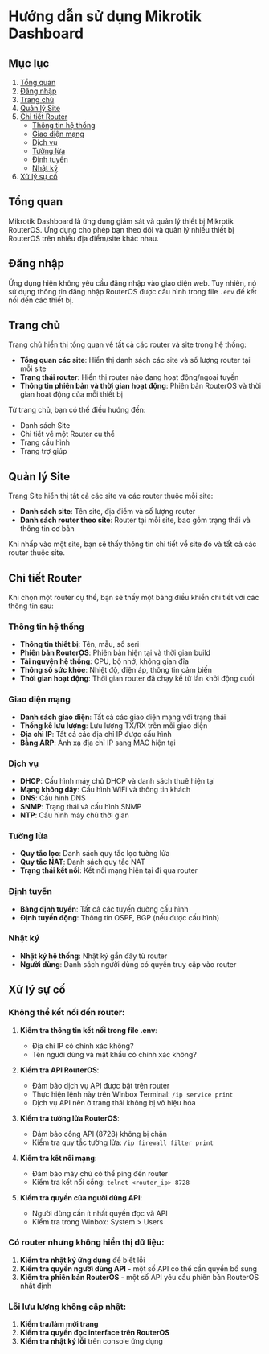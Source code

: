 # Hướng dẫn sử dụng Mikrotik Dashboard

## Mục lục

1. [Tổng quan](#tổng-quan)
2. [Đăng nhập](#đăng-nhập)
3. [Trang chủ](#trang-chủ)
4. [Quản lý Site](#quản-lý-site)
5. [Chi tiết Router](#chi-tiết-router)
   - [Thông tin hệ thống](#thông-tin-hệ-thống)
   - [Giao diện mạng](#giao-diện-mạng)
   - [Dịch vụ](#dịch-vụ)
   - [Tường lửa](#tường-lửa)
   - [Định tuyến](#định-tuyến)
   - [Nhật ký](#nhật-ký)
6. [Xử lý sự cố](#xử-lý-sự-cố)

## Tổng quan

Mikrotik Dashboard là ứng dụng giám sát và quản lý thiết bị Mikrotik RouterOS. Ứng dụng cho phép bạn theo dõi và quản lý nhiều thiết bị RouterOS trên nhiều địa điểm/site khác nhau.

## Đăng nhập

Ứng dụng hiện không yêu cầu đăng nhập vào giao diện web. Tuy nhiên, nó sử dụng thông tin đăng nhập RouterOS được cấu hình trong file `.env` để kết nối đến các thiết bị.

## Trang chủ

Trang chủ hiển thị tổng quan về tất cả các router và site trong hệ thống:

- **Tổng quan các site**: Hiển thị danh sách các site và số lượng router tại mỗi site
- **Trạng thái router**: Hiển thị router nào đang hoạt động/ngoại tuyến
- **Thông tin phiên bản và thời gian hoạt động**: Phiên bản RouterOS và thời gian hoạt động của mỗi thiết bị

Từ trang chủ, bạn có thể điều hướng đến:
- Danh sách Site
- Chi tiết về một Router cụ thể
- Trang cấu hình
- Trang trợ giúp

## Quản lý Site

Trang Site hiển thị tất cả các site và các router thuộc mỗi site:

- **Danh sách site**: Tên site, địa điểm và số lượng router
- **Danh sách router theo site**: Router tại mỗi site, bao gồm trạng thái và thông tin cơ bản

Khi nhấp vào một site, bạn sẽ thấy thông tin chi tiết về site đó và tất cả các router thuộc site.

## Chi tiết Router

Khi chọn một router cụ thể, bạn sẽ thấy một bảng điều khiển chi tiết với các thông tin sau:

### Thông tin hệ thống

- **Thông tin thiết bị**: Tên, mẫu, số seri
- **Phiên bản RouterOS**: Phiên bản hiện tại và thời gian build
- **Tài nguyên hệ thống**: CPU, bộ nhớ, không gian đĩa
- **Thông số sức khỏe**: Nhiệt độ, điện áp, thông tin cảm biến
- **Thời gian hoạt động**: Thời gian router đã chạy kể từ lần khởi động cuối

### Giao diện mạng

- **Danh sách giao diện**: Tất cả các giao diện mạng với trạng thái
- **Thống kê lưu lượng**: Lưu lượng TX/RX trên mỗi giao diện
- **Địa chỉ IP**: Tất cả các địa chỉ IP được cấu hình
- **Bảng ARP**: Ánh xạ địa chỉ IP sang MAC hiện tại

### Dịch vụ

- **DHCP**: Cấu hình máy chủ DHCP và danh sách thuê hiện tại
- **Mạng không dây**: Cấu hình WiFi và thông tin khách
- **DNS**: Cấu hình DNS
- **SNMP**: Trạng thái và cấu hình SNMP
- **NTP**: Cấu hình máy chủ thời gian

### Tường lửa

- **Quy tắc lọc**: Danh sách quy tắc lọc tường lửa
- **Quy tắc NAT**: Danh sách quy tắc NAT
- **Trạng thái kết nối**: Kết nối mạng hiện tại đi qua router

### Định tuyến

- **Bảng định tuyến**: Tất cả các tuyến đường cấu hình
- **Định tuyến động**: Thông tin OSPF, BGP (nếu được cấu hình)

### Nhật ký

- **Nhật ký hệ thống**: Nhật ký gần đây từ router
- **Người dùng**: Danh sách người dùng có quyền truy cập vào router

## Xử lý sự cố

### Không thể kết nối đến router:

1. **Kiểm tra thông tin kết nối trong file .env**:
   - Địa chỉ IP có chính xác không?
   - Tên người dùng và mật khẩu có chính xác không?

2. **Kiểm tra API RouterOS**:
   - Đảm bảo dịch vụ API được bật trên router
   - Thực hiện lệnh này trên Winbox Terminal: `/ip service print`
   - Dịch vụ API nên ở trạng thái không bị vô hiệu hóa

3. **Kiểm tra tường lửa RouterOS**:
   - Đảm bảo cổng API (8728) không bị chặn
   - Kiểm tra quy tắc tường lửa: `/ip firewall filter print`

4. **Kiểm tra kết nối mạng**:
   - Đảm bảo máy chủ có thể ping đến router
   - Kiểm tra kết nối cổng: `telnet <router_ip> 8728`

5. **Kiểm tra quyền của người dùng API**:
   - Người dùng cần ít nhất quyền đọc và API
   - Kiểm tra trong Winbox: System > Users

### Có router nhưng không hiển thị dữ liệu:

1. **Kiểm tra nhật ký ứng dụng** để biết lỗi
2. **Kiểm tra quyền người dùng API** - một số API có thể cần quyền bổ sung
3. **Kiểm tra phiên bản RouterOS** - một số API yêu cầu phiên bản RouterOS nhất định

### Lỗi lưu lượng không cập nhật:

1. **Kiểm tra/làm mới trang**
2. **Kiểm tra quyền đọc interface trên RouterOS**
3. **Kiểm tra nhật ký lỗi** trên console ứng dụng